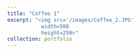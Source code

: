 ```yaml
---
title: "Coffee 1"
excerpt: "<img src='/images/Coffee_2.JPG'
           width=500
           height=250>"
collection: portfolio
---
```


 
